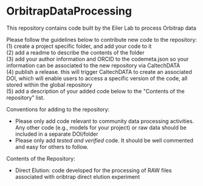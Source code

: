 # OrbitrapDataProcessing
This repository contains code built by the Eiler Lab to process Orbitrap data 

Please follow the guidelines below to contribute new code to the repository:<br />
(1) create a project specific folder, and add your code to it <br />
(2) add a readme to describe the contents of the folder<br />
(3) add your author information and ORCID to the codemeta.json so your information can be associated to the new repository via CaltechDATA <br />
(4) publish a release. this will trigger CaltechDATA to create an associated DOI, which will enable users to access a specific version of the code, all stored within the global repository<br />
(5) add a description of your added code below to the "Contents of the repository" list.<br />

Conventions for adding to the repository:
- Please only add code relevant to community data processing activities. Any other code (e.g., models for your project) or raw data should be included in a separate DOI/folder
- Please only add *tested and verified* code. It should be well commented and easy for others to follow.

Contents of the Repository:
- Direct Elution: code developed for the processing of RAW files associated with oribtrap direct elution experiment
